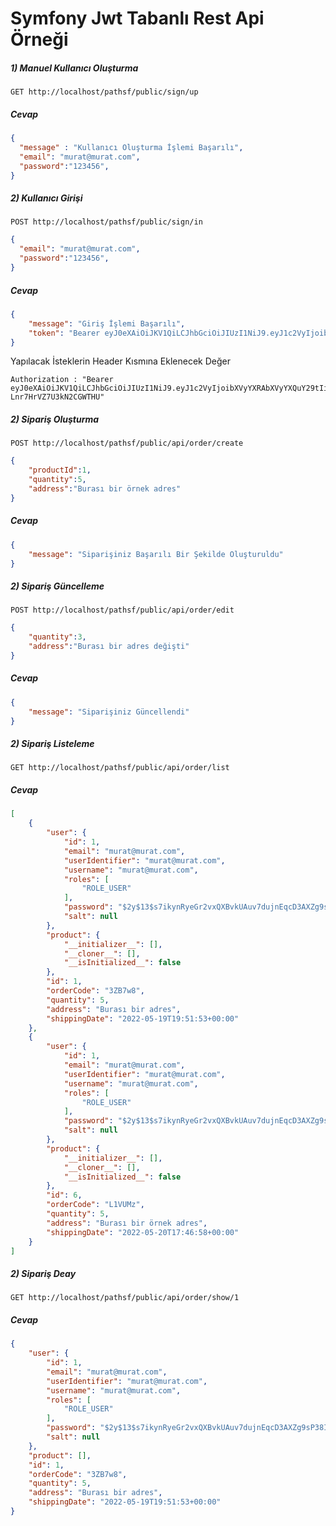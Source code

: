 # Symfony Jwt Tabanlı Rest Api Örneği 
##### 1) Manuel Kullanıcı Oluşturma
```http
GET http://localhost/pathsf/public/sign/up
```
##### Cevap
```json
{
  "message" : "Kullanıcı Oluşturma İşlemi Başarılı",
  "email": "murat@murat.com",
  "password":"123456",
}
```
##### 2) Kullanıcı Girişi
```http
POST http://localhost/pathsf/public/sign/in
```

```json
{
  "email": "murat@murat.com",
  "password":"123456",
}
```
##### Cevap
```json
{
    "message": "Giriş İşlemi Başarılı",
    "token": "Bearer eyJ0eXAiOiJKV1QiLCJhbGciOiJIUzI1NiJ9.eyJ1c2VyIjoibXVyYXRAbXVyYXQuY29tIiwiZXhwIjoxNjU1MjI4MjQxfQ.QYKzHm39EyynM52dpUkwso-Lnr7HrVZ7U3kN2CGWTHU"
}
```
Yapılacak İsteklerin Header Kısmına Eklenecek Değer 
```
Authorization : "Bearer eyJ0eXAiOiJKV1QiLCJhbGciOiJIUzI1NiJ9.eyJ1c2VyIjoibXVyYXRAbXVyYXQuY29tIiwiZXhwIjoxNjU1MjI4MjQxfQ.QYKzHm39EyynM52dpUkwso-Lnr7HrVZ7U3kN2CGWTHU"
```
##### 2) Sipariş Oluşturma
```http
POST http://localhost/pathsf/public/api/order/create
```
```json
{
	"productId":1,
	"quantity":5,
	"address":"Burası bir örnek adres"
}
```
##### Cevap
```json
{
    "message": "Siparişiniz Başarılı Bir Şekilde Oluşturuldu"
}
```

##### 2) Sipariş Güncelleme
```http
POST http://localhost/pathsf/public/api/order/edit
```
```json
{
	"quantity":3,
	"address":"Burası bir adres değişti"
}
```
##### Cevap
```json
{
    "message": "Siparişiniz Güncellendi"
}
```

##### 2) Sipariş Listeleme
```http
GET http://localhost/pathsf/public/api/order/list
```

##### Cevap
```json
[
    {
        "user": {
            "id": 1,
            "email": "murat@murat.com",
            "userIdentifier": "murat@murat.com",
            "username": "murat@murat.com",
            "roles": [
                "ROLE_USER"
            ],
            "password": "$2y$13$s7ikynRyeGr2vxQXBvkUAuv7dujnEqcD3AXZg9sP38ISwHNzPljVK",
            "salt": null
        },
        "product": {
            "__initializer__": [],
            "__cloner__": [],
            "__isInitialized__": false
        },
        "id": 1,
        "orderCode": "3ZB7w8",
        "quantity": 5,
        "address": "Burası bir adres",
        "shippingDate": "2022-05-19T19:51:53+00:00"
    },
    {
        "user": {
            "id": 1,
            "email": "murat@murat.com",
            "userIdentifier": "murat@murat.com",
            "username": "murat@murat.com",
            "roles": [
                "ROLE_USER"
            ],
            "password": "$2y$13$s7ikynRyeGr2vxQXBvkUAuv7dujnEqcD3AXZg9sP38ISwHNzPljVK",
            "salt": null
        },
        "product": {
            "__initializer__": [],
            "__cloner__": [],
            "__isInitialized__": false
        },
        "id": 6,
        "orderCode": "L1VUMz",
        "quantity": 5,
        "address": "Burası bir örnek adres",
        "shippingDate": "2022-05-20T17:46:58+00:00"
    }
]
```

##### 2) Sipariş Deay
```http
GET http://localhost/pathsf/public/api/order/show/1
```

##### Cevap
```json
{
    "user": {
        "id": 1,
        "email": "murat@murat.com",
        "userIdentifier": "murat@murat.com",
        "username": "murat@murat.com",
        "roles": [
            "ROLE_USER"
        ],
        "password": "$2y$13$s7ikynRyeGr2vxQXBvkUAuv7dujnEqcD3AXZg9sP38ISwHNzPljVK",
        "salt": null
    },
    "product": [],
    "id": 1,
    "orderCode": "3ZB7w8",
    "quantity": 5,
    "address": "Burası bir adres",
    "shippingDate": "2022-05-19T19:51:53+00:00"
}
```